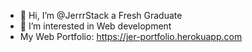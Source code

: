 - 👋 Hi, I’m @JerrrStack a Fresh Graduate
- 👀 I’m interested in Web development
- My Web Portfolio: https://jer-portfolio.herokuapp.com

<!---
JerrrStack/JerrrStack is a ✨ special ✨ repository because its `README.md` (this file) appears on your GitHub profile.
You can click the Preview link to take a look at your changes.
--->
